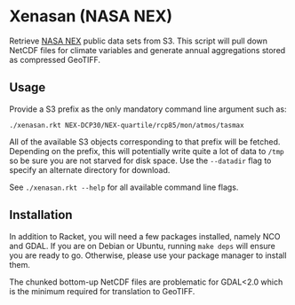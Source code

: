 Xenasan (NASA NEX)
==================
Retrieve [NASA NEX](https://aws.amazon.com/nasa/nex/) public data sets from S3.
This script will pull down NetCDF files for climate variables and generate
annual aggregations stored as compressed GeoTIFF.

Usage
-----
Provide a S3 prefix as the only mandatory command line argument such as:

    ./xenasan.rkt NEX-DCP30/NEX-quartile/rcp85/mon/atmos/tasmax

All of the available S3 objects corresponding to that prefix will be
fetched. Depending on the prefix, this will potentially write quite a lot of data to
`/tmp` so be sure you are not starved for disk space. Use the `--datadir` flag
to specify an alternate directory for download.

See `./xenasan.rkt --help` for all available command line flags.

Installation
------------
In addition to Racket, you will need a few packages installed, namely NCO and
GDAL. If you are on Debian or Ubuntu, running `make deps` will ensure you are
ready to go. Otherwise, please use your package manager to install them.

The chunked bottom-up NetCDF files are problematic for GDAL<2.0 which is the
minimum required for translation to GeoTIFF.
